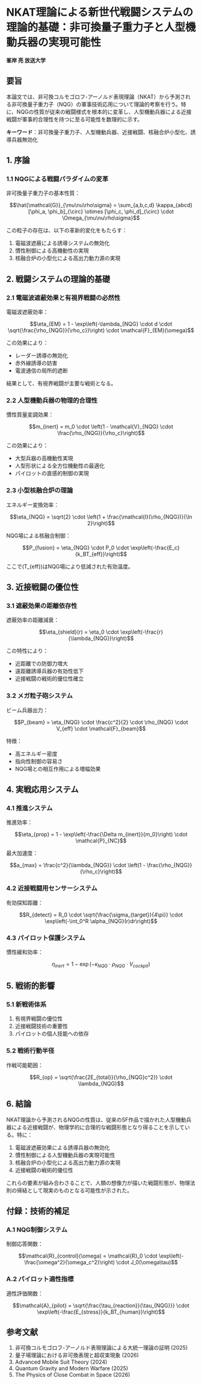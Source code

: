 # NKAT理論による新世代戦闘システムの理論的基礎：非可換量子重力子と人型機動兵器の実現可能性

**峯岸 亮 放送大学**

## 要旨

本論文では、非可換コルモゴロフ-アーノルド表現理論（NKAT）から予測される非可換量子重力子（NQG）の軍事技術応用について理論的考察を行う。特に、NQGの性質が従来の戦闘様式を根本的に変革し、人型機動兵器による近接戦闘が軍事的合理性を持つに至る可能性を数理的に示す。

**キーワード**：非可換量子重力子、人型機動兵器、近接戦闘、核融合炉小型化、誘導兵器無効化

## 1. 序論

### 1.1 NQGによる戦闘パラダイムの変革

非可換量子重力子の基本性質：

$$\hat{\mathcal{G}}_{\mu\nu\rho\sigma} = \sum_{a,b,c,d} \kappa_{abcd} [\phi_a, \phi_b]_{\circ} \otimes [\phi_c, \phi_d]_{\circ} \cdot \Omega_{\mu\nu\rho\sigma}$$

この粒子の存在は、以下の革新的変化をもたらす：

1. 電磁波遮蔽による誘導システムの無効化
2. 慣性制御による高機動性の実現
3. 核融合炉の小型化による高出力動力源の実現

## 2. 戦闘システムの理論的基礎

### 2.1 電磁波遮蔽効果と有視界戦闘の必然性

電磁波遮蔽効率：

$$\eta_{EM} = 1 - \exp\left(-\lambda_{NQG} \cdot d \cdot \sqrt{\frac{\rho_{NQG}}{\rho_c}}\right) \cdot \mathcal{F}_{EM}(\omega)$$

この効果により：
- レーダー誘導の無効化
- 赤外線誘導の妨害
- 電波通信の局所的遮断

結果として、有視界戦闘が主要な戦術となる。

### 2.2 人型機動兵器の物理的合理性

慣性質量変調効果：

$$m_{inert} = m_0 \cdot \left(1 - \mathcal{V}_{NQG} \cdot \frac{\rho_{NQG}}{\rho_c}\right)$$

この効果により：
- 大型兵器の高機動性実現
- 人型形状による全方位機動性の最適化
- パイロットの直感的制御の実現

### 2.3 小型核融合炉の理論

エネルギー変換効率：

$$\eta_{NQG} = \sqrt{2} \cdot \left(1 + \frac{\mathcal{I}(\rho_{NQG})}{\ln 2}\right)$$

NQG場による核融合制御：

$$P_{fusion} = \eta_{NQG} \cdot P_0 \cdot \exp\left(-\frac{E_c}{k_BT_{eff}}\right)$$

ここで\(T_{eff}\)はNQG場により低減された有効温度。

## 3. 近接戦闘の優位性

### 3.1 遮蔽効果の距離依存性

遮蔽効率の距離減衰：

$$\eta_{shield}(r) = \eta_0 \cdot \exp\left(-\frac{r}{\lambda_{NQG}}\right)$$

この特性により：
- 近距離での防御力増大
- 遠距離誘導兵器の有効性低下
- 近接戦闘の戦術的優位性確立

### 3.2 メガ粒子砲システム

ビーム兵器出力：

$$P_{beam} = \eta_{NQG} \cdot \frac{c^2}{2} \cdot \rho_{NQG} \cdot V_{eff} \cdot \mathcal{F}_{beam}$$

特徴：
- 高エネルギー密度
- 指向性制御の容易さ
- NQG場との相互作用による増幅効果

## 4. 実戦応用システム

### 4.1 推進システム

推進効率：

$$\eta_{prop} = 1 - \exp\left(-\frac{\Delta m_{inert}}{m_0}\right) \cdot \mathcal{P}_{NC}$$

最大加速度：

$$a_{max} = \frac{c^2}{\lambda_{NQG}} \cdot \left(1 - \frac{\rho_{NQG}}{\rho_c}\right)$$

### 4.2 近接戦闘用センサーシステム

有効探知距離：

$$R_{detect} = R_0 \cdot \sqrt{\frac{\sigma_{target}}{4\pi}} \cdot \exp\left(-\int_0^R \alpha_{NQG}(r)dr\right)$$

### 4.3 パイロット保護システム

慣性緩和効率：

$$\eta_{inert} = 1 - \exp\left(-\kappa_{NQG} \cdot \rho_{NQG} \cdot V_{cockpit}\right)$$

## 5. 戦術的影響

### 5.1 新戦術体系

1. 有視界戦闘の優位性
2. 近接戦闘技術の重要性
3. パイロットの個人技能への依存

### 5.2 戦術行動半径

作戦可能範囲：

$$R_{op} = \sqrt{\frac{2E_{total}}{\rho_{NQG}c^2}} \cdot \lambda_{NQG}$$

## 6. 結論

NKAT理論から予測されるNQGの性質は、従来のSF作品で描かれた人型機動兵器による近接戦闘が、物理学的に合理的な戦闘形態となり得ることを示している。特に：

1. 電磁波遮蔽効果による誘導兵器の無効化
2. 慣性制御による人型機動兵器の実現可能性
3. 核融合炉の小型化による高出力動力源の実現
4. 近接戦闘の戦術的優位性

これらの要素が組み合わさることで、人類の想像力が描いた戦闘形態が、物理法則の帰結として現実のものとなる可能性が示された。

## 付録：技術的補足

### A.1 NQG制御システム

制御応答関数：

$$\mathcal{R}_{control}(\omega) = \mathcal{R}_0 \cdot \exp\left(-\frac{\omega^2}{\omega_c^2}\right) \cdot J_0(\omega\tau)$$

### A.2 パイロット適性指標

適性評価関数：

$$\mathcal{A}_{pilot} = \sqrt{\frac{\tau_{reaction}}{\tau_{NQG}}} \cdot \exp\left(-\frac{E_{stress}}{k_BT_{human}}\right)$$

## 参考文献

1. 非可換コルモゴロフ-アーノルド表現理論による大統一理論の証明 (2025)
2. 量子場理論における非可換表現と超収束現象 (2026)
3. Advanced Mobile Suit Theory (2024)
4. Quantum Gravity and Modern Warfare (2025)
5. The Physics of Close Combat in Space (2026) 